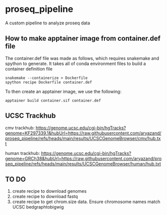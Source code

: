 # proseq_pipeline
A custom pipeline to analyze proseq data

## How to make apptainer image from container.def file
The container.def file was made as follows, which requires snakemake and spython to generate. It takes all of conda environment files to build a container definition file

```
snakemake --containerize > Dockerfile
spython recipe Dockerfile container.def 
```

To then create an apptainer image, we use the following: 

```
apptainer build container.sif container.def 
```

## UCSC Trackhub
cmv trackhub: <https://genome.ucsc.edu/cgi-bin/hgTracks?genome=KF297339.1&hubUrl=https://raw.githubusercontent.com/aryazand/proseq_pipeline/refs/heads/main/results/UCSCGenomeBrowser/cmv/hub.txt>

human trackhub: <https://genome.ucsc.edu/cgi-bin/hgTracks?genome=GRCh38&hubUrl=https://raw.githubusercontent.com/aryazand/proseq_pipeline/refs/heads/main/results/UCSCGenomeBrowser/human/hub.txt>

## TO DO
1. create recipe to download genomes 
2. create recipe to download fastq 
3. create recipe to get chrom.size data. Ensure chromosome names match UCSC bedgraphtobigwig  